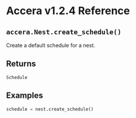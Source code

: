 [//]: # (Project: Accera)
[//]: # (Version: v1.2.4)

# Accera v1.2.4 Reference

## `accera.Nest.create_schedule()`
Create a default schedule for a nest.

## Returns
`Schedule`

## Examples

```python
schedule = nest.create_schedule()
```

<div style="page-break-after: always;"></div>
